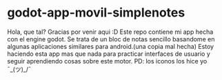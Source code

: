 # godot-app-movil-simplenotes
 
Hola, que tal?
Gracias por venir aqui :D
Este repo contiene mi app hecha con el engine godot. Se trata de un bloc de notas sencillo basandome en algunas aplicaciones similares para android.(una copia mal hecha)
Estoy haciendo esta app mas que nada para practicar interfaces de usuario y seguir aprendiendo cosas sobre este motor.
PD: los iconos los hice yo  ¯\_(ツ)_/¯
